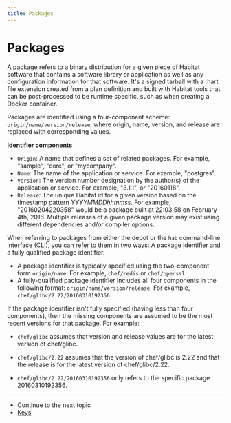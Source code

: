 ```yaml
---
title: Packages
---
```


# Packages

A package refers to a binary distribution for a given piece of Habitat software that contains a software library or application as well as any configuration information for that software. It's a signed tarball with a .hart file extension created from a plan definition and built with Habitat tools that can be post-processed to be runtime specific, such as when creating a Docker container.

Packages are identified using a four-component scheme: `origin/name/version/release`, where origin, name, version, and release are replaced with corresponding values.

**Identifier components**

- `Origin`: A name that defines a set of related packages. For example, "sample", "core", or "mycompany".
- `Name`: The name of the application or service. For example, "postgres".
- `Version`: The version number designation by the author(s) of the application or service. For example, "3.1.1", or "20160118".
- `Release`: The unique Habitat id for a given version based on the timestamp pattern _YYYYMMDDhhmmss_. For example, "20160204220358" would be a package built at 22:03:58 on February 4th, 2016. Multiple releases of a given package version may exist using different dependencies and/or compiler options.


When referring to packages from either the depot or the `hab` command-line interface (CLI), you can refer to them in two ways: A package identifier and a fully qualified package identifier.

- A package identifier is typically specified using the two-component form `origin/name`. For example, `chef/redis` or `chef/openssl`.
- A fully-qualified package identifier includes all four components in the following format: `origin/name/version/release`. For example, `chef/glibc/2.22/20160310192356`.


If the package identifier isn't fully specified (having less than four components), then the missing components are assumed to be the most recent versions for that package. For example:

- `chef/glibc` assumes that version and release values are for the latest version of chef/glibc.

- `chef/glibc/2.22` assumes that the version of chef/glibc is 2.22 and that the release is for the latest version of chef/glibc/2.22.

- `chef/glibc/2.22/20160310192356` only refers to the specific package 20160310192356.

<hr>
<ul class="main-content--link-nav">
  <li>Continue to the next topic</li>
  <li><a href="/docs/concepts-keys">Keys</a></li>
</ul>
